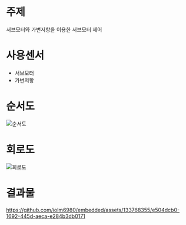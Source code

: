 # 주제
서브모터와 가변저항을 이용한 서브모터 제어

# 사용센서
* 서브모터
* 가변저항
  
# 순서도
![순서도](https://github.com/iolm6980/embedded/assets/133768355/7553f76e-bd38-4588-9a51-da5103ba1cf8)

# 회로도
![회로도](https://github.com/iolm6980/embedded/assets/133768355/7ad086cf-27e7-47c9-af54-d833746ba5c4)

# 결과물
https://github.com/iolm6980/embedded/assets/133768355/e504dcb0-1692-445d-aeca-e284b3db0171

